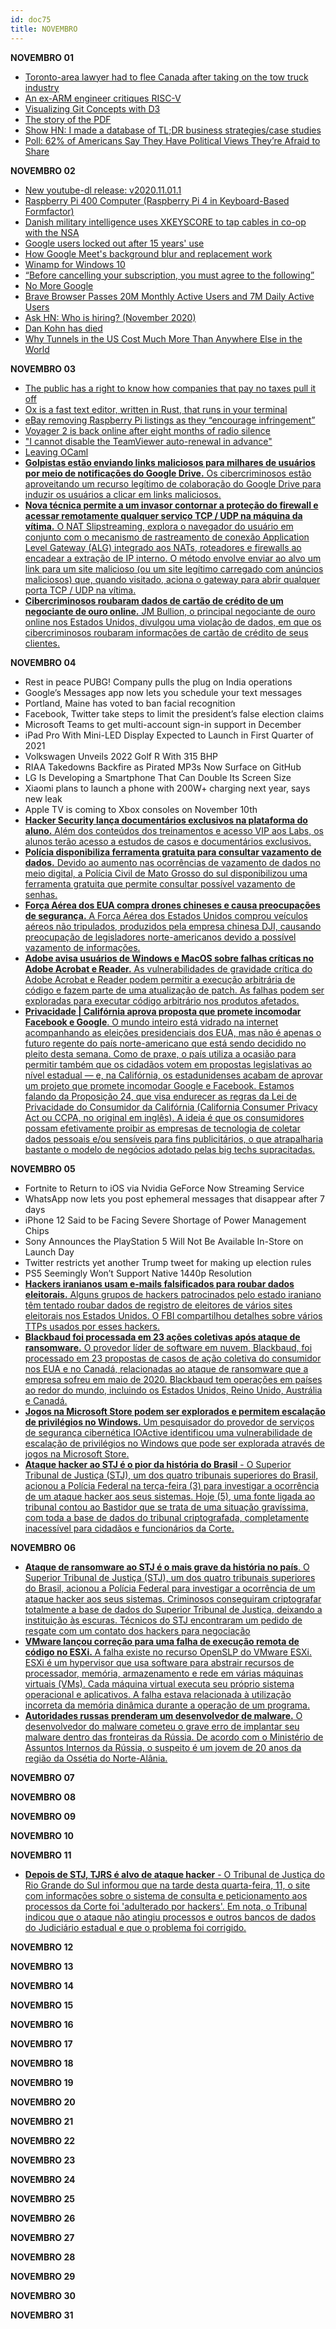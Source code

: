 ```yaml
---
id: doc75
title: NOVEMBRO
---
```


**NOVEMBRO 01**

- [Toronto-area lawyer had to flee Canada after taking on the tow truck industry](https://bit.ly/322dWjN)
- [An ex-ARM engineer critiques RISC-V](https://bit.ly/35PPvYc)
- [Visualizing Git Concepts with D3](https://bit.ly/2HWF1xB)
- [The story of the PDF](https://bit.ly/2HM0tFD)
- [Show HN: I made a database of TL;DR business strategies/case studies](https://bit.ly/35WmeuG)
- [Poll: 62% of Americans Say They Have Political Views They’re Afraid to Share](https://bit.ly/3mEEf7G )

**NOVEMBRO 02**

- [New youtube-dl release: v2020.11.01.1](https://bit.ly/322swIm)
- [Raspberry Pi 400 Computer (Raspberry Pi 4 in Keyboard-Based Formfactor)](https://bit.ly/35XfUTM)
- [Danish military intelligence uses XKEYSCORE to tap cables in co-op with the NSA](https://bit.ly/3eksLmL)
- [Google users locked out after 15 years' use](https://bit.ly/320su3l)
- [How Google Meet's background blur and replacement work](https://bit.ly/385yZWy)
- [Winamp for Windows 10](https://bit.ly/3kNRbYv)
- [“Before cancelling your subscription, you must agree to the following”](https://bit.ly/34POXCk)
- [No More Google](https://bit.ly/385EfcE)
- [Brave Browser Passes 20M Monthly Active Users and 7M Daily Active Users](https://bit.ly/3mF8awq)
- [Ask HN: Who is hiring? (November 2020)](https://bit.ly/325rR8S)
- [Dan Kohn has died](https://bit.ly/35Vzf7Y)
- [Why Tunnels in the US Cost Much More Than Anywhere Else in the World](https://bit.ly/3jL1mLW)


**NOVEMBRO 03**

- [The public has a right to know how companies that pay no taxes pull it off](https://bit.ly/2JxurOD)
- [Ox is a fast text editor, written in Rust, that runs in your terminal](https://bit.ly/34OZXj8)
- [eBay removing Raspberry Pi listings as they “encourage infringement”](https://bit.ly/35VUuGE)
- [Voyager 2 is back online after eight months of radio silence](https://bit.ly/3kXjcwE)
- ["I cannot disable the TeamViewer auto-renewal in advance"](https://bit.ly/387m9HA)
- [Leaving OCaml](https://bit.ly/3237064)
- [**Golpistas estão enviando links maliciosos para milhares de usuários por meio de notificações do Google Drive.** Os cibercriminosos estão aproveitando um recurso legítimo de colaboração do Google Drive para induzir os usuários a clicar em links maliciosos.](https://www.linkedin.com/posts/hackersec_boletim-di%C3%A1rio-de-ciberseguran%C3%A7a-golpistas-activity-6729369289582755840-zVJk)
- [**Nova técnica permite a um invasor contornar a proteção do firewall e acessar remotamente qualquer serviço TCP / UDP na máquina da vítima.** O NAT Slipstreaming, explora o navegador do usuário em conjunto com o mecanismo de rastreamento de conexão Application Level Gateway (ALG) integrado aos NATs, roteadores e firewalls ao encadear a extração de IP interno. O método envolve enviar ao alvo um link para um site malicioso (ou um site legítimo carregado com anúncios maliciosos) que, quando visitado, aciona o gateway para abrir qualquer porta TCP / UDP na vítima.](https://www.linkedin.com/posts/hackersec_boletim-di%C3%A1rio-de-ciberseguran%C3%A7a-golpistas-activity-6729369289582755840-zVJk)
- [**Cibercriminosos roubaram dados de cartão de crédito de um negociante de ouro online.** JM Bullion, o principal negociante de ouro online nos Estados Unidos, divulgou uma violação de dados, em que os cibercriminosos roubaram informações de cartão de crédito de seus clientes.](https://www.linkedin.com/posts/hackersec_boletim-di%C3%A1rio-de-ciberseguran%C3%A7a-golpistas-activity-6729369289582755840-zVJk)


**NOVEMBRO 04** 

- Rest in peace PUBG! Company pulls the plug on India operations
- Google’s Messages app now lets you schedule your text messages
- Portland, Maine has voted to ban facial recognition
- Facebook, Twitter take steps to limit the president’s false election claims
- Microsoft Teams to get multi-account sign-in support in December
- iPad Pro With Mini-LED Display Expected to Launch in First Quarter of 2021
- Volkswagen Unveils 2022 Golf R With 315 BHP
- RIAA Takedowns Backfire as Pirated MP3s Now Surface on GitHub
- LG Is Developing a Smartphone That Can Double Its Screen Size
- Xiaomi plans to launch a phone with 200W+ charging next year, says new leak
- Apple TV is coming to Xbox consoles on November 10th
- [**Hacker Security lança documentários exclusivos na plataforma do aluno.** Além dos conteúdos dos treinamentos e acesso VIP aos Labs, os alunos terão acesso a estudos de casos e documentários exclusivos.](https://www.linkedin.com/posts/hackersec_boletim-di%C3%A1rio-de-ciberseguran%C3%A7a-hacker-activity-6729727531454365696-jRef)
- [**Polícia disponibiliza ferramenta gratuita para consultar vazamento de dados.** Devido ao aumento nas ocorrências de vazamento de dados no meio digital, a Polícia Civil de Mato Grosso do sul disponibilizou uma ferramenta gratuita que permite consultar possível vazamento de senhas.](https://www.linkedin.com/posts/hackersec_boletim-di%C3%A1rio-de-ciberseguran%C3%A7a-hacker-activity-6729727531454365696-jRef)
- [**Força Aérea dos EUA compra drones chineses e causa preocupações de segurança.** A Força Aérea dos Estados Unidos comprou veículos aéreos não tripulados, produzidos pela empresa chinesa DJI, causando preocupação de legisladores norte-americanos devido a possível vazamento de informações.](https://www.linkedin.com/posts/hackersec_boletim-di%C3%A1rio-de-ciberseguran%C3%A7a-hacker-activity-6729727531454365696-jRef)
- [**Adobe avisa usuários de Windows e MacOS sobre falhas críticas no Adobe Acrobat e Reader.** As vulnerabilidades de gravidade crítica do Adobe Acrobat e Reader podem permitir a execução arbitrária de código e fazem parte de uma atualização de patch. As falhas podem ser exploradas para executar código arbitrário nos produtos afetados.](https://www.linkedin.com/posts/hackersec_boletim-di%C3%A1rio-de-ciberseguran%C3%A7a-hacker-activity-6729727531454365696-jRef)
- [**Privacidade | Califórnia aprova proposta que promete incomodar Facebook e Google**. O mundo inteiro está vidrado na internet acompanhando as eleições presidenciais dos EUA, mas não é apenas o futuro regente do país norte-americano que está sendo decidido no pleito desta semana. Como de praxe, o país utiliza a ocasião para permitir também que os cidadãos votem em propostas legislativas ao nível estadual — e, na Califórnia, os estadunidenses acabam de aprovar um projeto que promete incomodar Google e Facebook. Estamos falando da Proposição 24, que visa endurecer as regras da Lei de Privacidade do Consumidor da Califórnia (California Consumer Privacy Act ou CCPA, no original em inglês). A ideia é que os consumidores possam efetivamente proibir as empresas de tecnologia de coletar dados pessoais e/ou sensíveis para fins publicitários, o que atrapalharia bastante o modelo de negócios adotado pelas big techs supracitadas.](https://canaltech.com.br/seguranca/privacidade-california-aprova-proposta-que-promete-incomodar-facebook-e-google-174096/)

**NOVEMBRO 05** 

- Fortnite to Return to iOS via Nvidia GeForce Now Streaming Service
- WhatsApp now lets you post ephemeral messages that disappear after 7 days
- iPhone 12 Said to be Facing Severe Shortage of Power Management Chips
- Sony Announces the PlayStation 5 Will Not Be Available In-Store on Launch Day
- Twitter restricts yet another Trump tweet for making up election rules
- PS5 Seemingly Won’t Support Native 1440p Resolution
- [**Hackers iranianos usam e-mails falsificados para roubar dados eleitorais.** Alguns grupos de hackers patrocinados pelo estado iraniano têm tentado roubar dados de registro de eleitores de vários sites eleitorais nos Estados Unidos. O FBI compartilhou detalhes sobre vários TTPs usados por esses hackers.](https://www.linkedin.com/posts/hackersec_boletim-di%C3%A1rio-de-ciberseguran%C3%A7a-hackers-activity-6730095557030748160-BIg0)
- [**Blackbaud foi processada em 23 ações coletivas após ataque de ransomware.** O provedor líder de software em nuvem, Blackbaud, foi processado em 23 propostas de casos de ação coletiva do consumidor nos EUA e no Canadá, relacionadas ao ataque de ransomware que a empresa sofreu em maio de 2020. Blackbaud tem operações em países ao redor do mundo, incluindo os Estados Unidos, Reino Unido, Austrália e Canadá.](https://www.linkedin.com/posts/hackersec_boletim-di%C3%A1rio-de-ciberseguran%C3%A7a-hackers-activity-6730095557030748160-BIg0)
- [**Jogos na Microsoft Store podem ser explorados e permitem escalação de privilégios no Windows.** Um pesquisador do provedor de serviços de segurança cibernética IOActive identificou uma vulnerabilidade de escalação de privilégios no Windows que pode ser explorada através de jogos na Microsoft Store.](https://www.linkedin.com/posts/hackersec_boletim-di%C3%A1rio-de-ciberseguran%C3%A7a-hackers-activity-6730095557030748160-BIg0)
- [**Ataque hacker ao STJ é o pior da história do Brasil** - O Superior Tribunal de Justiça (STJ), um dos quatro tribunais superiores do Brasil, acionou a Polícia Federal na terça-feira (3) para investigar a ocorrência de um ataque hacker aos seus sistemas. Hoje (5), uma fonte ligada ao tribunal contou ao Bastidor que se trata de uma situação gravíssima, com toda a base de dados do tribunal criptografada, completamente inacessível para cidadãos e funcionários da Corte.](https://www.tecmundo.com.br/seguranca/206233-ataque-hacker-ter-atingido-stj-pf-investiga.htm)

**NOVEMBRO 06** 

- [**Ataque de ransomware ao STJ é o mais grave da história no país**. O Superior Tribunal de Justiça (STJ), um dos quatro tribunais superiores do Brasil, acionou a Polícia Federal para investigar a ocorrência de um ataque hacker aos seus sistemas. Criminosos conseguiram criptografar totalmente a base de dados do Superior Tribunal de Justiça, deixando a instituição às escuras. Técnicos do STJ encontraram um pedido de resgate com um contato dos hackers para negociação](https://www.linkedin.com/posts/hackersec_boletim-di%C3%A1rio-de-ciberseguran%C3%A7a-ataque-activity-6730455582404317184-Kk5B)
- [**VMware lançou correção para uma falha de execução remota de código no ESXi.** A falha existe no recurso OpenSLP do VMware ESXi. ESXi é um hypervisor que usa software para abstrair recursos de processador, memória, armazenamento e rede em várias máquinas virtuais (VMs). Cada máquina virtual executa seu próprio sistema operacional e aplicativos. A falha estava relacionada à utilização incorreta da memória dinâmica durante a operação de um programa.](https://www.linkedin.com/posts/hackersec_boletim-di%C3%A1rio-de-ciberseguran%C3%A7a-ataque-activity-6730455582404317184-Kk5B)
- [**Autoridades russas prenderam um desenvolvedor de malware.** O desenvolvedor do malware cometeu o grave erro de implantar seu malware dentro das fronteiras da Rússia. De acordo com o Ministério de Assuntos Internos da Rússia, o suspeito é um jovem de 20 anos da região da Ossétia do Norte-Alânia.](https://www.linkedin.com/posts/hackersec_boletim-di%C3%A1rio-de-ciberseguran%C3%A7a-ataque-activity-6730455582404317184-Kk5B)

**NOVEMBRO 07** 

**NOVEMBRO 08** 

**NOVEMBRO 09** 

**NOVEMBRO 10** 

**NOVEMBRO 11** 

- [**Depois de STJ, TJRS é alvo de ataque hacker** - O Tribunal de Justiça do Rio Grande do Sul informou que na tarde desta quarta-feira, 11, o site com informações sobre o sistema de consulta e peticionamento aos processos da Corte foi 'adulterado por hackers'. Em nota, o Tribunal indicou que o ataque não atingiu processos e outros bancos de dados do Judiciário estadual e que o problema foi corrigido.](https://www.terra.com.br/noticias/brasil/politica/depois-de-stj-tjrs-e-alvo-de-ataque-hacker,f9c2056d32453f5f9b2fe41cdea61c3e21fgpk9w.html)

**NOVEMBRO 12** 

**NOVEMBRO 13** 

**NOVEMBRO 14** 

**NOVEMBRO 15** 

**NOVEMBRO 16** 

**NOVEMBRO 17** 

**NOVEMBRO 18** 

**NOVEMBRO 19** 

**NOVEMBRO 20** 

**NOVEMBRO 21** 

**NOVEMBRO 22** 

**NOVEMBRO 23** 

**NOVEMBRO 24** 

**NOVEMBRO 25** 

**NOVEMBRO 26** 

**NOVEMBRO 27** 

**NOVEMBRO 28** 

**NOVEMBRO 29** 

**NOVEMBRO 30** 

**NOVEMBRO 31** 
